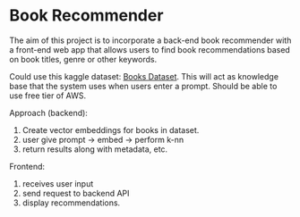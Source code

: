 # Book Recommender
The aim of this project is to incorporate a back-end book recommender with a front-end web app that allows users to find book recommendations based on book titles, genre or 
other keywords.

Could use this kaggle dataset: [Books Dataset](https://www.kaggle.com/datasets/elvinrustam/books-dataset?select=BooksDataset.csv). This will act as 
knowledge base that the system uses when users enter a prompt. 
Should be able to use free tier of AWS. 

Approach (backend):

1. Create vector embeddings for books in dataset.
2. user give prompt -> embed -> perform k-nn 
3. return results along with metadata, etc. 

Frontend:

1. receives user input
2. send request to backend API
3. display recommendations.
